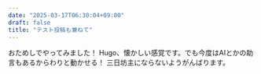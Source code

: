 ```yaml
---
date: "2025-03-17T06:30:04+09:00"
draft: false
title: "テスト投稿も兼ねて"
---
```

おためしでやってみました！
Hugo、懐かしい感覚です。でも今度はAIとかの助言もあるからわりと動かせる！
三日坊主にならないようがんばります。
